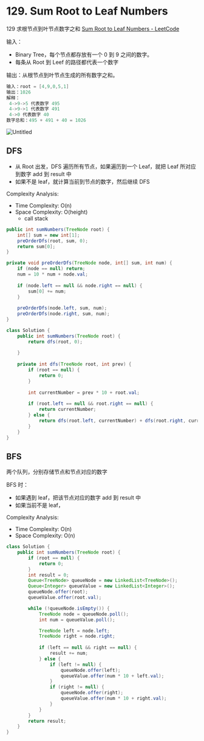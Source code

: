 # **129. Sum Root to Leaf Numbers**

129  求根节点到叶节点数字之和 [Sum Root to Leaf Numbers - LeetCode](https://leetcode.com/problems/sum-root-to-leaf-numbers/)

输入：

- Binary Tree，每个节点都存放有一个 0 到 9 之间的数字。
- 每条从 Root 到 Leef 的路径都代表一个数字

输出：从根节点到叶节点生成的所有数字之和。

```java
输入：root = [4,9,0,5,1]
输出：1026
解释：
 4->9->5 代表数字 495
 4->9->1 代表数字 491
 4->0 代表数字 40
数字总和：495 + 491 + 40 = 1026
```

![Untitled](https://assets.leetcode.com/uploads/2021/02/19/num2tree.jpg)

## DFS

- 从 Root 出发，DFS 遍历所有节点，如果遍历到一个 Leaf，就把 Leaf 所对应到数字 add 到 result 中
- 如果不是 leaf，就计算当前到节点的数字，然后继续 DFS

Complexity Analysis:

- Time Complexity: O(n)
- Space Complexity: O(height)
  - call stack

```java
public int sumNumbers(TreeNode root) {
    int[] sum = new int[1];
    preOrderDfs(root, sum, 0);
    return sum[0];
}

private void preOrderDfs(TreeNode node, int[] sum, int num) {
    if (node == null) return;
    num = 10 * num + node.val;
    
    if (node.left == null && node.right == null) {
        sum[0] += num;
    }
    
    preOrderDfs(node.left, sum, num);
    preOrderDfs(node.right, sum, num);
}
```




```java
class Solution {
    public int sumNumbers(TreeNode root) {
        return dfs(root, 0);
        
    }
    
    private int dfs(TreeNode root, int prev) {
        if (root == null) {
            return 0;
        }
        
        int currentNumber = prev * 10 + root.val;
        
        if (root.left == null && root.right == null) {
            return currentNumber;
        } else {
            return dfs(root.left, currentNumber) + dfs(root.right, currentNumber);
        }
    }
}
```

## BFS

两个队列，分别存储节点和节点对应的数字

BFS 时：

- 如果遇到 leaf，把该节点对应的数字 add 到 result 中
- 如果当前不是 leaf，

Complexity Analysis:

- Time Complexity: O(n)
- Space Complexity: O(n)

```java
class Solution {
    public int sumNumbers(TreeNode root) {
        if (root == null) {
            return 0;
        }
        int result = 0;
        Queue<TreeNode> queueNode = new LinkedList<TreeNode>();
        Queue<Integer> queueValue = new LinkedList<Integer>();
        queueNode.offer(root);
        queueValue.offer(root.val);

        while (!queueNode.isEmpty()) {
            TreeNode node = queueNode.poll();
            int num = queueValue.poll();

            TreeNode left = node.left;
            TreeNode right = node.right;
            
            if (left == null && right == null) {
                result += num;
            } else {
                if (left != null) {
                    queueNode.offer(left);
                    queueValue.offer(num * 10 + left.val);
                }
                if (right != null) {
                    queueNode.offer(right);
                    queueValue.offer(num * 10 + right.val);
                }
            }
        }
        return result;
    }
}
```

